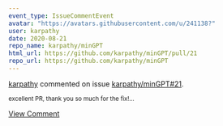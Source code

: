 ```yaml
---
event_type: IssueCommentEvent
avatar: "https://avatars.githubusercontent.com/u/241138?"
user: karpathy
date: 2020-08-21
repo_name: karpathy/minGPT
html_url: https://github.com/karpathy/minGPT/pull/21
repo_url: https://github.com/karpathy/minGPT
---
```


<a href='https://github.com/karpathy' target='_blank'>karpathy</a> commented on issue <a href='https://github.com/karpathy/minGPT/pull/21' target='_blank'>karpathy/minGPT#21</a>.

<small>excellent PR, thank you so much for the fix!...</small>

<a href='https://github.com/karpathy/minGPT/pull/21' target='_blank'>View Comment</a>